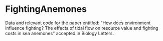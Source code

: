 # FightingAnemones
Data and relevant code for the paper entitled: "How does environment influence fighting? The effects of tidal flow on resource value and fighting costs in sea anemones" accepted in Biology Letters.
